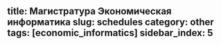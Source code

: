 title: Магистратура Экономическая информатика
slug: schedules
category: other
tags: [economic_informatics]
sidebar_index: 5
---


